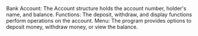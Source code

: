 Bank Account: The Account structure holds the account number, holder's name, and balance.
Functions: The deposit, withdraw, and display functions perform operations on the account.
Menu: The program provides options to deposit money, withdraw money, or view the balance.
